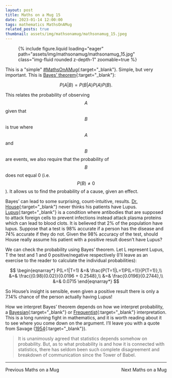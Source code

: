 ```yaml
---
layout: post
title: Maths on a Mug 15
date: 2023-01-14 12:00:00
tags: mathematics MathsOnAMug
related_posts: true
thumbnail: assets/img/mathsonamug/mathsonamug_15.jpeg
---
```


<div class="row mt-3">
    <div class="col-sm mt-3 mt-md-0">
        <figure>
            {% include figure.liquid loading="eager" path="assets/img/mathsonamug/mathsonamug_15.jpg" class="img-fluid rounded z-depth-1" zoomable=true %}
        </figure>
    </div>
</div>

This is a "simple" [#MathsOnAMug](https://seanelvidge.github.io/blog/tag/mathsonamug/){:target="\_blank"}. Simple, but very important. This is [Bayes’ theorem](https://en.wikipedia.org/wiki/Bayes%27_theorem){:target="\_blank"}:

$$
P(A|B)=P(B|A)P(A)P(B).
$$

This relates the probability of observing $$A$$ given that $$B$$ is true where $$A$$ and $$B$$ are events, we also require that the probability of $$B$$ does not equal 0 (i.e. $$P(B)\neq 0$$). It allows us to find the probability of a cause, given an effect.

Bayes’ can lead to some surprising, count-intuitive, results. [Dr. House](https://en.wikipedia.org/wiki/Gregory_House){:target="\_blank"} never thinks his patients have Lupus. [Lupus](https://en.wikipedia.org/wiki/Systemic_lupus_erythematosus){:target="\_blank"} is a condition where antibodies that are supposed to attack foreign cells to prevent infections instead attack plasma proteins which can lead to blood clots. It is believed that 2% of the population have lupus. Suppose that a test is 98% accurate if a person has the disease and 74% accurate if they do not. Given the 98% accuracy of the test, should House really assume his patient with a positive result doesn’t have Lupus?

We can check the probability using Bayes’ theorem. Let L represent Lupus, T the test and 1 and 0 positive/negative respectively (I’ll leave as an exercise to the reader to calculate the individual probabilities):

$$
\begin{eqnarray*}
P(L=1|T=1) &=& \frac{P(T=1|L=1)P(L=1)}{P(T=1)},\\
&=& \frac{(0.98)(0.02)}{0.0196 + 0.2548},\\
&=& \frac{0.0196}{0.2744},\\
&=& 0.0715
\end{eqnarray*}
$$

So House’s insight is sensible, even given a positive result there is only a 7.14% chance of the person actually having Lupus!

How we interpret Bayes’ theorem depends on how we interpret probability, a [Bayesian](https://en.wikipedia.org/wiki/Bayesian_probability){:target="\_blank"} or [Frequentist](https://en.wikipedia.org/wiki/Frequentist_probability){:target="\_blank"} interpretation. This is a long running fight in mathematics, and it is worth reading about it to see where you come down on the argument. I’ll leave you with a quote from Savage ([1954](http://www.isbnsearch.org/isbn/0486623491){:target="\_blank"}).

> It is unanimously agreed that statistics depends somehow on probability. But, as to what probability is and how it is connected with statistics, there has seldom been such complete disagreement and breakdown of communication since the Tower of Babel.

<hr>

<div style="display: flex; justify-content: space-between; align-items: center;">
    <a href="https://seanelvidge.github.io/article/2021/Maths_on_a_Mug_14/" style="text-decoration: none;">Previous Maths on a Mug</a>
    Next Maths on a Mug
</div>
